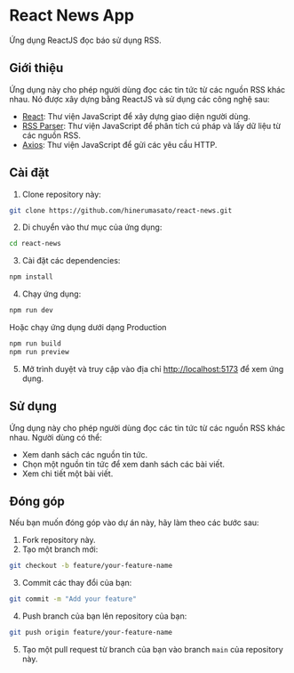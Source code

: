 # React News App

Ứng dụng ReactJS đọc báo sử dụng RSS.

## Giới thiệu

Ứng dụng này cho phép người dùng đọc các tin tức từ các nguồn RSS khác nhau. Nó được xây dựng bằng ReactJS và sử dụng các công nghệ sau:

- [React](https://reactjs.org/): Thư viện JavaScript để xây dựng giao diện người dùng.
- [RSS Parser](https://www.npmjs.com/package/rss-parser): Thư viện JavaScript để phân tích cú pháp và lấy dữ liệu từ các nguồn RSS.
- [Axios](https://axios-http.com/): Thư viện JavaScript để gửi các yêu cầu HTTP.

## Cài đặt

1. Clone repository này:

  ```bash
  git clone https://github.com/hinerumasato/react-news.git
  ```

2. Di chuyển vào thư mục của ứng dụng:

  ```bash
  cd react-news
  ```

3. Cài đặt các dependencies:

  ```bash
  npm install
  ```

4. Chạy ứng dụng:

  ```bash
  npm run dev
  ```

  Hoặc chạy ứng dụng dưới dạng Production

  ```bash
  npm run build
  npm run preview
  ```

5. Mở trình duyệt và truy cập vào địa chỉ [http://localhost:5173](http://localhost:5173) để xem ứng dụng.

## Sử dụng

Ứng dụng này cho phép người dùng đọc các tin tức từ các nguồn RSS khác nhau. Người dùng có thể:

- Xem danh sách các nguồn tin tức.
- Chọn một nguồn tin tức để xem danh sách các bài viết.
- Xem chi tiết một bài viết.

## Đóng góp

Nếu bạn muốn đóng góp vào dự án này, hãy làm theo các bước sau:

1. Fork repository này.
2. Tạo một branch mới:

  ```bash
  git checkout -b feature/your-feature-name
  ```

3. Commit các thay đổi của bạn:

  ```bash
  git commit -m "Add your feature"
  ```

4. Push branch của bạn lên repository của bạn:

  ```bash
  git push origin feature/your-feature-name
  ```

5. Tạo một pull request từ branch của bạn vào branch `main` của repository này.